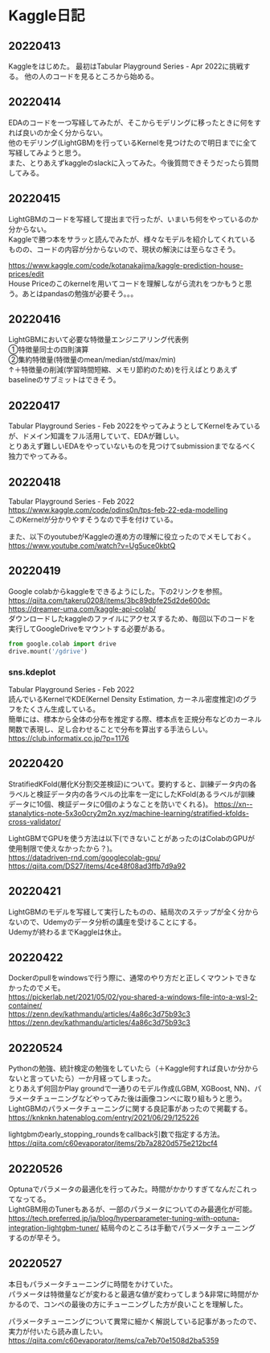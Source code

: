 # Kaggle日記
## 20220413
Kaggleをはじめた。
最初はTabular Playground Series - Apr 2022に挑戦する。
他の人のコードを見るところから始める。

## 20220414
EDAのコードを一つ写経してみたが、そこからモデリングに移ったときに何をすれば良いのか全く分からない。  
他のモデリング(LightGBM)を行っているKernelを見つけたので明日までに全て写経してみようと思う。  
また、とりあえずkaggleのslackに入ってみた。今後質問できそうだったら質問してみる。

## 20220415
LightGBMのコードを写経して提出まで行ったが、いまいち何をやっているのか分からない。  
Kaggleで勝つ本をサラッと読んでみたが、様々なモデルを紹介してくれているものの、コードの内容が分からないので、現状の解決には至らなさそう。  
  
https://www.kaggle.com/code/kotanakajima/kaggle-prediction-house-prices/edit  
House Priceのこのkernelを用いてコードを理解しながら流れをつかもうと思う。あとはpandasの勉強が必要そう。。。

## 20220416
LightGBMにおいて必要な特徴量エンジニアリング代表例  
①特徴量同士の四則演算  
②集約特徴量(特徴量のmean/median/std/max/min)  
↑＋特徴量の削減(学習時間短縮、メモリ節約のため)を行えばとりあえずbaselineのサブミットはできそう。

## 20220417
Tabular Playground Series - Feb 2022をやってみようとしてKernelをみているが、ドメイン知識をフル活用していて、EDAが難しい。  
とりあえず難しいEDAをやっていないものを見つけてsubmissionまでなるべく独力でやってみる。

## 20220418
Tabular Playground Series - Feb 2022  
https://www.kaggle.com/code/odins0n/tps-feb-22-eda-modelling  
このKernelが分かりやすそうなので手を付けている。

また、以下のyoutubeがKaggleの進め方の理解に役立ったのでメモしておく。  
https://www.youtube.com/watch?v=Ug5uce0kbtQ  

## 20220419
Google colabからkaggleをできるようにした。下の2リンクを参照。  
https://qiita.com/takeru0208/items/3bc89dbfe25d2de600dc  
https://dreamer-uma.com/kaggle-api-colab/  
ダウンロードしたkaggleのファイルにアクセスするため、毎回以下のコードを実行してGoogleDriveをマウントする必要がある。
```python
from google.colab import drive  
drive.mount('/gdrive')
```
### sns.kdeplot
Tabular Playground Series - Feb 2022  
読んでいるKernelでKDE(Kernel Density Estimation, カーネル密度推定)のグラフをたくさん生成している。  
簡単には、標本から全体の分布を推定する際、標本点を正規分布などのカーネル関数で表現し、足し合わせることで分布を算出する手法らしい。  
https://club.informatix.co.jp/?p=1176

## 20220420
StratifiedKFold(層化K分割交差検証)について。要約すると、訓練データ内の各ラベルと検証データ内の各ラベルの比率を一定にしたKFold(あるラベルが訓練データに10個、検証データに0個のようなことを防いでくれる)。
https://xn--stanalytics-note-5x3o0cry2m2n.xyz/machine-learning/stratified-kfolds-cross-validator/  
  
LightGBMでGPUを使う方法は以下(できないことがあったのはColabのGPUが使用制限で使えなかったから？)。  
https://datadriven-rnd.com/googlecolab-gpu/  
https://qiita.com/DS27/items/4ce48f08ad3ffb7d9a92

##  20220421
LightGBMのモデルを写経して実行したものの、結局次のステップが全く分からないので、Udemyのデータ分析の講座を受けることにする。  
Udemyが終わるまでKaggleは休止。

## 20220422
Dockerのpullをwindowsで行う際に、通常のやり方だと正しくマウントできなかったのでメモ。  
https://pickerlab.net/2021/05/02/you-shared-a-windows-file-into-a-wsl-2-container/  
https://zenn.dev/kathmandu/articles/4a86c3d75b93c3  
https://zenn.dev/kathmandu/articles/4a86c3d75b93c3

## 20220524
Pythonの勉強、統計検定の勉強をしていたら（＋Kaggle何すれば良いか分からないと言っていたら）一か月経ってしまった。  
とりあえず何回かPlay groundで一通りのモデル作成(LGBM, XGBoost, NN)、パラメータチューニングなどやってみた後は画像コンペに取り組もうと思う。  
LightGBMのパラメータチューニングに関する良記事があったので掲載する。  
https://knknkn.hatenablog.com/entry/2021/06/29/125226  
  
lightgbmのearly_stopping_roundsをcallback引数で指定する方法。  
https://qiita.com/c60evaporator/items/2b7a2820d575e212bcf4

## 20220526
Optunaでパラメータの最適化を行ってみた。時間がかかりすぎてなんだこれってなってる。  
LightGBM用のTunerもあるが、一部のパラメータについてのみ最適化が可能。  
https://tech.preferred.jp/ja/blog/hyperparameter-tuning-with-optuna-integration-lightgbm-tuner/
結局今のところは手動でパラメータチューニングするのが早そう。

## 20220527
本日もパラメータチューニングに時間をかけていた。  
パラメータは特徴量などが変わると最適な値が変わってしまう&非常に時間がかかるので、コンペの最後の方にチューニングした方が良いことを理解した。  
  
パラメータチューニングについて異常に細かく解説している記事があったので、実力が付いたら読み直したい。    
https://qiita.com/c60evaporator/items/ca7eb70e1508d2ba5359
